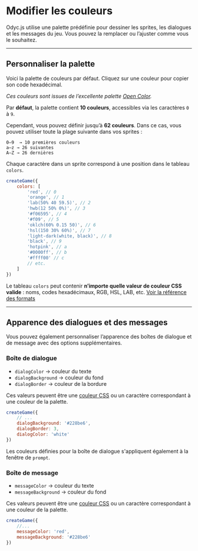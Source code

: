 <script>
import Aside from '../../../lib/ui/Doc/Aside.svelte'
import Emoji from '../../../lib/ui/Doc/Emoji.svelte'
import PaintDemo from '../../../lib/ui/Doc/PaintDemo.svelte'
import ColorsDemo from '../../../lib/ui/Doc/ColorsDemo.svelte'
</script>

# <Emoji src="🫟" /> Modifier les couleurs

Odyc.js utilise une palette prédéfinie pour dessiner les sprites, les dialogues et les messages du jeu. Vous pouvez la remplacer ou l’ajuster comme vous le souhaitez.

---

## <Emoji src="🌈" /> Personnaliser la palette

Voici la palette de couleurs par défaut. Cliquez sur une couleur pour copier son code hexadécimal.

<ColorsDemo/>

_Ces couleurs sont issues de l’excellente palette [Open Color](https://yeun.github.io/open-color/)._

Par **défaut**, la palette contient **10 couleurs**, accessibles via les caractères `0` à `9`.

Cependant, vous pouvez définir jusqu’à **62 couleurs**.
Dans ce cas, vous pouvez utiliser toute la plage suivante dans vos sprites :

```
0–9  → 10 premières couleurs
a–z → 26 suivantes
A–Z → 26 dernières
```

Chaque caractère dans un sprite correspond à une position dans le tableau `colors`.

```js
createGame({
	colors: [
		'red', // 0
		'orange', // 1
		'lab(50% 40 59.5)', // 2
		'hwb(12 50% 0%)', // 3
		'#f06595', // 4
		'#f09', // 5
		'oklch(60% 0.15 50)', // 6
		'hsl(150 30% 60%)', // 7
		'light-dark(white, black)', // 8
		'black', // 9
		'hotpink', // a
		'#0000ff', // b
		'#ffff00' // c
		// etc.
	]
})
```

Le tableau `colors` peut contenir **n’importe quelle valeur de couleur CSS valide** : noms, codes hexadécimaux, RGB, HSL, LAB, etc.
[Voir la référence des formats](https://developer.mozilla.org/fr/docs/Web/CSS/color_value)

---

## <Emoji src="💅"/> Apparence des dialogues et des messages

Vous pouvez également personnaliser l’apparence des boîtes de dialogue et de message avec des options supplémentaires.

### Boîte de dialogue

- `dialogColor` → couleur du texte
- `dialogBackground` → couleur du fond
- `dialogBorder` → couleur de la bordure

Ces valeurs peuvent être une [couleur CSS](https://developer.mozilla.org/fr/docs/Web/CSS/color_value) ou un caractère correspondant à une couleur de la palette.

```javascript
createGame({
	// ...
	dialogBackground: '#228be6',
	dialogBorder: 3,
	dialogColor: 'white'
})
```

<Aside>

Les couleurs définies pour la boîte de dialogue s'appliquent également à la fenêtre de `prompt`.

</Aside>

### Boîte de message

- `messageColor` → couleur du texte
- `messageBackground` → couleur du fond

Ces valeurs peuvent être une [couleur CSS](https://developer.mozilla.org/fr/docs/Web/CSS/color_value) ou un caractère correspondant à une couleur de la palette.

```javascript
createGame({
	//...
	messageColor: 'red',
	messageBackground: '#228be6'
})
```
